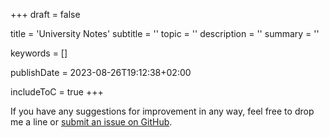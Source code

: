 +++
draft = false

title = 'University Notes'
subtitle = ''
topic = ''
description = ''
summary = ''

keywords = []

publishDate = 2023-08-26T19:12:38+02:00

includeToC = true
+++

If you have any suggestions for improvement in any way, feel free to drop me a line or [submit an issue on GitHub](https://github.com/lescx/www.les.cx).

